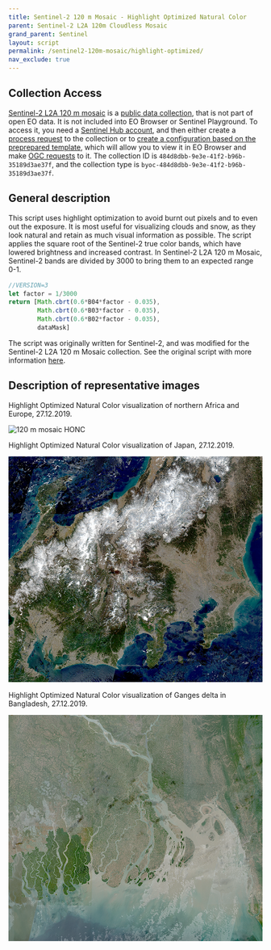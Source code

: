```yaml
---
title: Sentinel-2 120 m Mosaic - Highlight Optimized Natural Color
parent: Sentinel-2 L2A 120m Cloudless Mosaic
grand_parent: Sentinel
layout: script
permalink: /sentinel2-120m-mosaic/highlight-optimized/
nav_exclude: true
---
```



## Collection Access

[Sentinel-2 L2A 120 m mosaic](https://collections.sentinel-hub.com/sentinel-s2-l2a-mosaic-120/) is a [public data collection](https://collections.sentinel-hub.com/), that is not part of open EO data. It is not included into EO Browser or Sentinel Playground. To access it, you need a [Sentinel Hub account](https://www.sentinel-hub.com/pricing/), and then either create a [process request](https://docs.sentinel-hub.com/api/latest/api/process/) to the collection or to [create a configuration based on the preprepared template](https://www.sentinel-hub.com/faq/#how-to-visualize-own-collection-eobrowser), which will allow you to view it in EO Browser and make [OGC requests](https://www.sentinel-hub.com/develop/api/ogc/) to it. The collection ID is `484d8dbb-9e3e-41f2-b96b-35189d3ae37f`, and the collection type is `byoc-484d8dbb-9e3e-41f2-b96b-35189d3ae37f`. 

## General description

This script uses highlight optimization to avoid burnt out pixels and to even out the exposure. It is most useful for visualizing clouds and snow, as they look natural and retain as much visual information as possible. The script applies the square root of the Sentinel-2 true color bands, which have lowered brightness and increased contrast. In Sentinel-2 L2A 120 m Mosaic, Sentinel-2 bands are divided by 3000 to bring them to an expected range 0-1. 

```javascript
//VERSION=3
let factor = 1/3000
return [Math.cbrt(0.6*B04*factor - 0.035),
        Math.cbrt(0.6*B03*factor - 0.035),
        Math.cbrt(0.6*B02*factor - 0.035), 
        dataMask]
```
The script was originally written for Sentinel-2, and was modified for the Sentinel-2 L2A 120 m Mosaic collection. See the original script with more information [here](https://custom-scripts.sentinel-hub.com/sentinel-3/true_color_highlight_optimized/).

## Description of representative images

Highlight Optimized Natural Color visualization of northern Africa and Europe, 27.12.2019. 

![120 m mosaic HONC](fig/fig1.png)

Highlight Optimized Natural Color visualization of Japan, 27.12.2019. 

![120 m mosaic HONC](fig/fig2.png)

Highlight Optimized Natural Color visualization of Ganges delta in Bangladesh, 27.12.2019.

![120 m mosaic HONC](fig/fig3.png)






